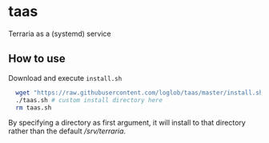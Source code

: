 # taas
Terraria as a (systemd) service
## How to use
Download and execute `install.sh`
```sh
  wget "https://raw.githubusercontent.com/loglob/taas/master/install.sh" -v -O taas.sh
  ./taas.sh # custom install directory here
  rm taas.sh
```
By specifying a directory as first argument, it will install to that directory rather than the default _/srv/terraria_.
